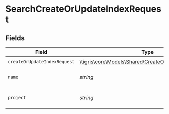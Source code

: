 # SearchCreateOrUpdateIndexRequest


## Fields

| Field                                                                                                      | Type                                                                                                       | Required                                                                                                   | Description                                                                                                |
| ---------------------------------------------------------------------------------------------------------- | ---------------------------------------------------------------------------------------------------------- | ---------------------------------------------------------------------------------------------------------- | ---------------------------------------------------------------------------------------------------------- |
| `createOrUpdateIndexRequest`                                                                               | [\tigris\core\Models\Shared\CreateOrUpdateIndexRequest](../../models/shared/CreateOrUpdateIndexRequest.md) | :heavy_check_mark:                                                                                         | N/A                                                                                                        |
| `name`                                                                                                     | *string*                                                                                                   | :heavy_check_mark:                                                                                         | search index name.                                                                                         |
| `project`                                                                                                  | *string*                                                                                                   | :heavy_check_mark:                                                                                         | Tigris project name.                                                                                       |